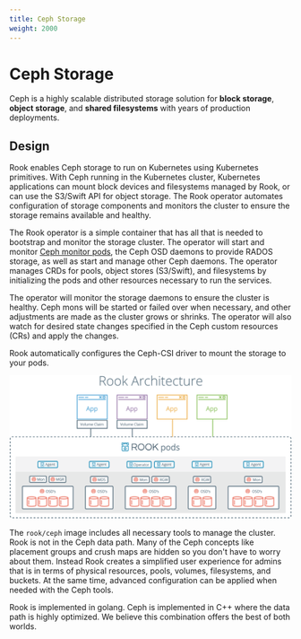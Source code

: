 ```yaml
---
title: Ceph Storage
weight: 2000
---
```


# Ceph Storage

Ceph is a highly scalable distributed storage solution for **block storage**, **object storage**, and **shared filesystems** with years of production deployments.

## Design

Rook enables Ceph storage to run on Kubernetes using Kubernetes primitives.
With Ceph running in the Kubernetes cluster, Kubernetes applications can
mount block devices and filesystems managed by Rook, or can use the S3/Swift API for object storage. The Rook operator
automates configuration of storage components and monitors the cluster to ensure the storage remains available
and healthy.

The Rook operator is a simple container that has all that is needed to bootstrap
and monitor the storage cluster. The operator will start and monitor [Ceph monitor pods](ceph-mon-health.md), the Ceph OSD daemons to provide RADOS storage, as well as start and manage other Ceph daemons. The operator manages CRDs for pools, object stores (S3/Swift), and filesystems by initializing the pods and other resources necessary to run the services.

The operator will monitor the storage daemons to ensure the cluster is healthy. Ceph mons will be started or failed over when necessary, and
other adjustments are made as the cluster grows or shrinks.  The operator will also watch for desired state changes
specified in the Ceph custom resources (CRs) and apply the changes.

Rook automatically configures the Ceph-CSI driver to mount the storage to your pods.

![Rook Components on Kubernetes](media/kubernetes.png)

The `rook/ceph` image includes all necessary tools to manage the cluster. Rook is not in the Ceph data path.
Many of the Ceph concepts like placement groups and crush maps
are hidden so you don't have to worry about them. Instead Rook creates a simplified user experience for admins that is in terms
of physical resources, pools, volumes, filesystems, and buckets. At the same time, advanced configuration can be applied when needed with the Ceph tools.

Rook is implemented in golang. Ceph is implemented in C++ where the data path is highly optimized. We believe
this combination offers the best of both worlds.
